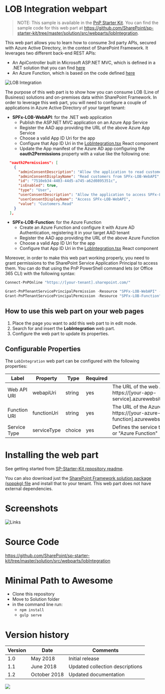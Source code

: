 # LOB Integration webpart

> NOTE: This sample is available in the [PnP Starter Kit](https://github.com/pnp/sp-starter-kit). You can find the sample code for this web part at https://github.com/SharePoint/sp-starter-kit/tree/master/solution/src/webparts/lobIntegration.


This web part allows you to learn how to consume 3rd party APIs, secured with Azure Active Directory, in the context of SharePoint Framework.
It leverages two different back-end REST APIs:
- An ApiController built in Microsoft ASP.NET MVC, which is defined in a .NET solution that you can find [here](https://github.com/pnp/sp-starter-kit/blob/master/sample-lob-service/SharePointPnP.LobScenario/SharePointPnP.LobScenario.sln)
- An Azure Function, which is based on the code defined [here](https://github.com/pnp/sp-starter-kit/blob/master/sample-lob-service/LIstNorthwindCustomers)

![LOB Integration](https://github.com/pnp/sp-starter-kit/raw/master/assets/images/components/part-lob-integration.png)

The purpose of this web part is to show how you can consume LOB (Line of Business) solutions and on-premises data within SharePoint Framework.
In order to leverage this web part, you will need to configure a couple of applications in Azure Active Directory of your target tenant:
- **SPFx-LOB-WebAPI**: for the .NET web application
  - Publish the ASP.NET MVC application on an Azure App Service
  - Register the AAD app providing the URL of the above Azure App Service
  - Choose a valid App ID Uri for the app
  - Configure that App ID Uri in the [LobIntegration.tsx](https://github.com/pnp/sp-starter-kit/blob/master/solution/src/webparts/lobIntegration/components/LobIntegration.tsx#L145) React component
  - Update the App manifest of the Azure AD app configuring the **oauth2Permissions** property with a value like the following one:

```json
  "oauth2Permissions": [
    {
      "adminConsentDescription": "Allow the application to read customers through SPFx-LOB-WebAPI on behalf of the signed-in user.",
      "adminConsentDisplayName": "Read customers from SPFx-LOB-WebAPI",
      "id": "7510eb34-4403-44d5-a745-a62d0895351c",
      "isEnabled": true,
      "type": "User",
      "userConsentDescription": "Allow the application to access SPFx-LOB-WebAPI on your behalf.",
      "userConsentDisplayName": "Access SPFx-LOB-WebAPI",
      "value": "Customers.Read"
    }
  ],
```
- **SPFx-LOB-Function**: for the Azure Function
  - Create an Azure Function and configure it with Azure AD Authentication, registering it in your target AAD tenant
  - Register the AAD app providing the URL of the above Azure Function
  - Choose a valid App ID Uri for the app
  - Configure that App ID Uri in the [LobIntegration.tsx](https://github.com/pnp/sp-starter-kit/blob/master/solution/src/webparts/lobIntegration/components/LobIntegration.tsx#L99) React component
  
Moreover, in order to make this web part working properly, you need to grant permissions to the SharePoint Service Application Principal to access them. You can do that using the PnP PowerShell command lets (or Office 365 CLI) with the following syntax:

```PowerShell
Connect-PnPOnline "https://[your-tenant].sharepoint.com/"

Grant-PnPTenantServicePrincipalPermission -Resource "SPFx-LOB-WebAPI" -Scope "Customers.Read"
Grant-PnPTenantServicePrincipalPermission -Resource "SPFx-LOB-Function" -Scope "user_impersonation"

```

## How to use this web part on your web pages

1. Place the page you want to add this web part to in edit mode.
2. Search for and insert the **LobIntegration** web part.
3. Configure the web part to update its properties.

## Configurable Properties

The `LobIntegration` web part can be configured with the following properties:

| Label | Property | Type | Required | Description |
| ---- | ---- | ---- | ---- | ---- |
| Web API URI | webapiUri | string | yes | The URL of the web API. Should be something like https://[your-app-service].azurewebsites.net/api/customers |
| Function URI | functionUri | string | yes | The URL of the Azure Function. Should be something like https://[your-azure-function].azurewebsites.net/api/ListNorthwindCustomers |
| Service Type | serviceType | choice | yes | Defines the service to use. It can be "ASP.NET REST API" or "Azure Function" |

# Installing the web part

See getting started from [SP-Starter-Kit repository readme](https://github.com/SharePoint/sp-starter-kit). 

You can also download just the [SharePoint Framework solution package (spppkg) file](https://github.com/SharePoint/sp-starter-kit/blob/master/package/sharepoint-starter-kit.sppkg) and install that to your tenant. This web part does not have external dependencies.

# Screenshots
![Links](https://github.com/pnp/sp-starter-kit/raw/master/assets/images/components/part-lob-integration.png)


# Source Code

https://github.com/SharePoint/sp-starter-kit/tree/master/solution/src/webparts/lobIntegration

# Minimal Path to Awesome

- Clone this repository
- Move to Solution folder
- in the command line run:
  - `npm install`
  - `gulp serve`

# Version history

Version|Date|Comments
-------|----|--------
1.0|May 2018|Initial release
1.1|June 2018|Updated collection descriptions
1.2|October 2018|Updated documentation

<img src="https://telemetry.sharepointpnp.com/sp-dev-fx-webparts/samples/react-lob-integration" />
